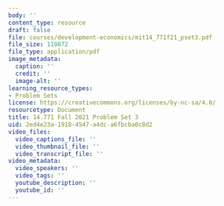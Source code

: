 ```yaml
---
body: ''
content_type: resource
draft: false
file: courses/development-economics/mit14_771f21_pset3.pdf
file_size: 119872
file_type: application/pdf
image_metadata:
  caption: ''
  credit: ''
  image-alt: ''
learning_resource_types:
- Problem Sets
license: https://creativecommons.org/licenses/by-nc-sa/4.0/
resourcetype: Document
title: 14.771 Fall 2021 Problem Set 3
uid: 2ed4e23a-1918-4547-a4dc-a6fbcba0c8d2
video_files:
  video_captions_file: ''
  video_thumbnail_file: ''
  video_transcript_file: ''
video_metadata:
  video_speakers: ''
  video_tags: ''
  youtube_description: ''
  youtube_id: ''
---
```

